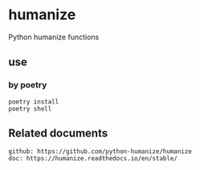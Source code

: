 # humanize

Python humanize functions

## use

### by poetry

    poetry install
    poetry shell

## Related documents

    github: https://github.com/python-humanize/humanize
    doc: https://humanize.readthedocs.io/en/stable/
